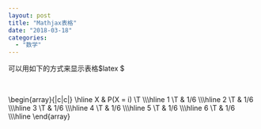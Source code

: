 ```yaml
---
layout: post
title: "Mathjax表格"
date: "2018-03-18"
categories: 
  - "数学"
---
```


可以用如下的方式来显示表格$latex $

 

\\begin{array}{|c|c|} \\hline X & P(X = i) \\T \\\\\\hline 1 \\T & 1/6 \\\\\\hline 2 \\T & 1/6 \\\\\\hline 3 \\T & 1/6 \\\\\\hline 4 \\T & 1/6 \\\\\\hline 5 \\T & 1/6 \\\\\\hline 6 \\T & 1/6 \\\\\\hline \\end{array}
